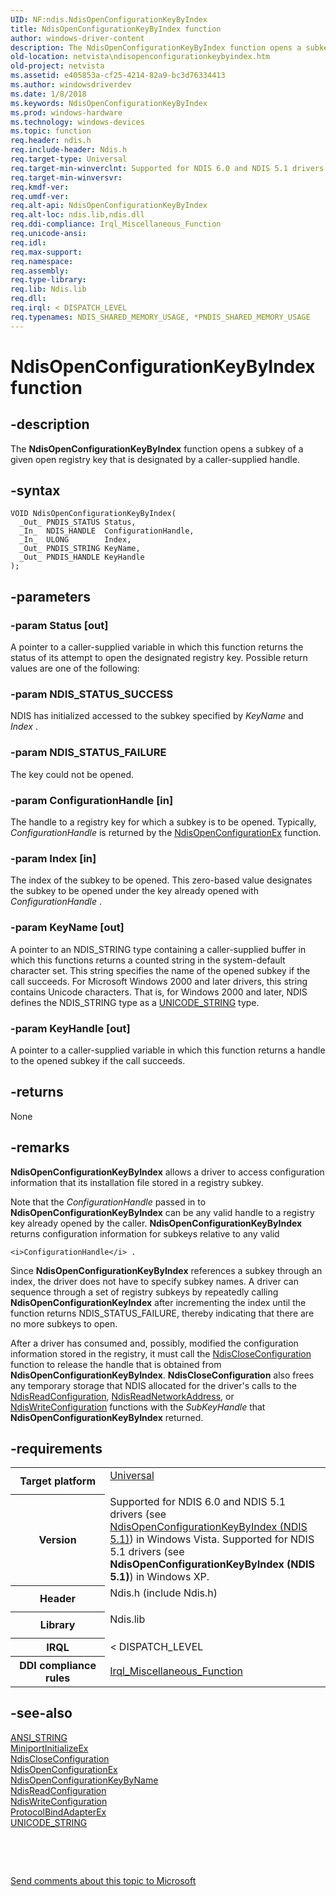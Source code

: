 ```yaml
---
UID: NF:ndis.NdisOpenConfigurationKeyByIndex
title: NdisOpenConfigurationKeyByIndex function
author: windows-driver-content
description: The NdisOpenConfigurationKeyByIndex function opens a subkey of a given open registry key that is designated by a caller-supplied handle.
old-location: netvista\ndisopenconfigurationkeybyindex.htm
old-project: netvista
ms.assetid: e405853a-cf25-4214-82a9-bc3d76334413
ms.author: windowsdriverdev
ms.date: 1/8/2018
ms.keywords: NdisOpenConfigurationKeyByIndex
ms.prod: windows-hardware
ms.technology: windows-devices
ms.topic: function
req.header: ndis.h
req.include-header: Ndis.h
req.target-type: Universal
req.target-min-winverclnt: Supported for NDIS 6.0 and NDIS 5.1 drivers (see       NdisOpenConfigurationKeyByIndex (NDIS 5.1)) in Windows Vista. Supported for NDIS 5.1 drivers (see       NdisOpenConfigurationKeyByIndex (NDIS 5.1)) in Windows XP.
req.target-min-winversvr: 
req.kmdf-ver: 
req.umdf-ver: 
req.alt-api: NdisOpenConfigurationKeyByIndex
req.alt-loc: ndis.lib,ndis.dll
req.ddi-compliance: Irql_Miscellaneous_Function
req.unicode-ansi: 
req.idl: 
req.max-support: 
req.namespace: 
req.assembly: 
req.type-library: 
req.lib: Ndis.lib
req.dll: 
req.irql: < DISPATCH_LEVEL
req.typenames: NDIS_SHARED_MEMORY_USAGE, *PNDIS_SHARED_MEMORY_USAGE
---
```


# NdisOpenConfigurationKeyByIndex function



## -description
The 
  <b>NdisOpenConfigurationKeyByIndex</b> function opens a subkey of a given open registry key that is
  designated by a caller-supplied handle.



## -syntax

````
VOID NdisOpenConfigurationKeyByIndex(
  _Out_ PNDIS_STATUS Status,
  _In_  NDIS_HANDLE  ConfigurationHandle,
  _In_  ULONG        Index,
  _Out_ PNDIS_STRING KeyName,
  _Out_ PNDIS_HANDLE KeyHandle
);
````


## -parameters

### -param Status [out]

A pointer to a caller-supplied variable in which this function returns the status of its attempt
     to open the designated registry key. Possible return values are one of the following:
     




### -param NDIS_STATUS_SUCCESS

NDIS has initialized accessed to the subkey specified by 
       <i>KeyName</i> and 
       <i>Index</i> .


### -param NDIS_STATUS_FAILURE

The key could not be opened.

</dd>
</dl>

### -param ConfigurationHandle [in]

The handle to a registry key for which a subkey is to be opened. Typically, 
     <i>ConfigurationHandle</i> is returned by the 
     <a href="..\ndis\nf-ndis-ndisopenconfigurationex.md">
     NdisOpenConfigurationEx</a> function.


### -param Index [in]

The index of the subkey to be opened. This zero-based value designates the subkey to be opened
     under the key already opened with 
     <i>ConfigurationHandle</i> .


### -param KeyName [out]

A pointer to an NDIS_STRING type containing a caller-supplied buffer in which this functions
     returns a counted string in the system-default character set. This string specifies the name of the
     opened subkey if the call succeeds. For Microsoft Windows 2000 and later drivers, this string contains
     Unicode characters. That is, for Windows 2000 and later, NDIS defines the NDIS_STRING type as a 
     <a href="..\wudfwdm\ns-wudfwdm-_unicode_string.md">UNICODE_STRING</a> type.


### -param KeyHandle [out]

A pointer to a caller-supplied variable in which this function returns a handle to the opened
     subkey if the call succeeds.


## -returns
None


## -remarks
<b>NdisOpenConfigurationKeyByIndex</b> allows a driver to access configuration information that its
    installation file stored in a registry subkey.

Note that the 
    <i>ConfigurationHandle</i> passed in to 
    <b>NdisOpenConfigurationKeyByIndex</b> can be any valid handle to a registry key already opened by the
    caller. 
    <b>NdisOpenConfigurationKeyByIndex</b> returns configuration information for subkeys relative to any valid
    
    <i>ConfigurationHandle</i> .

Since 
    <b>NdisOpenConfigurationKeyByIndex</b> references a subkey through an index, the driver does not have to
    specify subkey names. A driver can sequence through a set of registry subkeys by repeatedly calling 
    <b>NdisOpenConfigurationKeyIndex</b> after incrementing the index until the function returns
    NDIS_STATUS_FAILURE, thereby indicating that there are no more subkeys to open.

After a driver has consumed and, possibly, modified the configuration information stored in the
    registry, it must call the 
    <a href="..\ndis\nf-ndis-ndiscloseconfiguration.md">NdisCloseConfiguration</a> function to
    release the handle that is obtained from 
    <b>NdisOpenConfigurationKeyByIndex</b>. 
    <b>NdisCloseConfiguration</b> also frees any temporary storage that NDIS allocated for the driver's calls
    to the 
    <a href="..\ndis\nf-ndis-ndisreadconfiguration.md">NdisReadConfiguration</a>, 
    <a href="..\ndis\nf-ndis-ndisreadnetworkaddress.md">NdisReadNetworkAddress</a>, or 
    <a href="..\ndis\nf-ndis-ndiswriteconfiguration.md">NdisWriteConfiguration</a> functions
    with the 
    <i>SubKeyHandle</i> that 
    <b>NdisOpenConfigurationKeyByIndex</b> returned.


## -requirements
<table>
<tr>
<th width="30%">
Target platform

</th>
<td width="70%">
<dl>
<dt><a href="http://go.microsoft.com/fwlink/p/?linkid=531356" target="_blank">Universal</a></dt>
</dl>
</td>
</tr>
<tr>
<th width="30%">
Version

</th>
<td width="70%">
Supported for NDIS 6.0 and NDIS 5.1 drivers (see 
   <a href="https://msdn.microsoft.com/27f55a47-44e5-460b-b6b5-6c5862516cd6">
   NdisOpenConfigurationKeyByIndex (NDIS 5.1)</a>) in Windows Vista. Supported for NDIS 5.1 drivers (see 
   <b>
   NdisOpenConfigurationKeyByIndex (NDIS 5.1)</b>) in Windows XP.

</td>
</tr>
<tr>
<th width="30%">
Header

</th>
<td width="70%">
<dl>
<dt>Ndis.h (include Ndis.h)</dt>
</dl>
</td>
</tr>
<tr>
<th width="30%">
Library

</th>
<td width="70%">
<dl>
<dt>Ndis.lib</dt>
</dl>
</td>
</tr>
<tr>
<th width="30%">
IRQL

</th>
<td width="70%">
&lt; DISPATCH_LEVEL

</td>
</tr>
<tr>
<th width="30%">
DDI compliance rules

</th>
<td width="70%">
<a href="https://msdn.microsoft.com/library/windows/hardware/ff547982">Irql_Miscellaneous_Function</a>
</td>
</tr>
</table>

## -see-also
<dl>
<dt>
<a href="https://msdn.microsoft.com/library/windows/hardware/ff540605">ANSI_STRING</a>
</dt>
<dt>
<a href="..\ndis\nc-ndis-miniport_initialize.md">MiniportInitializeEx</a>
</dt>
<dt>
<a href="..\ndis\nf-ndis-ndiscloseconfiguration.md">NdisCloseConfiguration</a>
</dt>
<dt>
<a href="..\ndis\nf-ndis-ndisopenconfigurationex.md">NdisOpenConfigurationEx</a>
</dt>
<dt>
<a href="..\ndis\nf-ndis-ndisopenconfigurationkeybyname.md">
   NdisOpenConfigurationKeyByName</a>
</dt>
<dt>
<a href="..\ndis\nf-ndis-ndisreadconfiguration.md">NdisReadConfiguration</a>
</dt>
<dt>
<a href="..\ndis\nf-ndis-ndiswriteconfiguration.md">NdisWriteConfiguration</a>
</dt>
<dt>
<a href="..\ndis\nc-ndis-protocol_bind_adapter_ex.md">ProtocolBindAdapterEx</a>
</dt>
<dt>
<a href="..\wudfwdm\ns-wudfwdm-_unicode_string.md">UNICODE_STRING</a>
</dt>
</dl>
 

 

<a href="mailto:wsddocfb@microsoft.com?subject=Documentation%20feedback [netvista\netvista]:%20NdisOpenConfigurationKeyByIndex function%20 RELEASE:%20(1/8/2018)&amp;body=%0A%0APRIVACY STATEMENT%0A%0AWe use your feedback to improve the documentation. We don't use your email address for any other purpose, and we'll remove your email address from our system after the issue that you're reporting is fixed. While we're working to fix this issue, we might send you an email message to ask for more info. Later, we might also send you an email message to let you know that we've addressed your feedback.%0A%0AFor more info about Microsoft's privacy policy, see http://privacy.microsoft.com/en-us/default.aspx." title="Send comments about this topic to Microsoft">Send comments about this topic to Microsoft</a>

